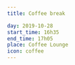 ```yaml
---
title: Coffee break

day: 2019-10-28
start_time: 16h35
end_time: 17h05
place: Coffee Lounge
icon: coffee
---
```


